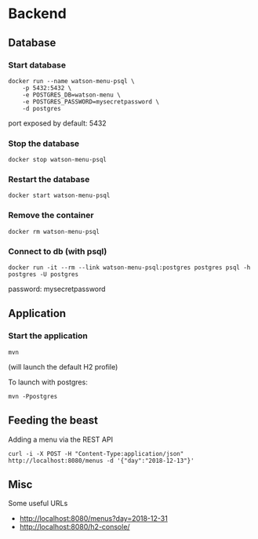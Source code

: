 # Backend

## Database

### Start database

```
docker run --name watson-menu-psql \
    -p 5432:5432 \
    -e POSTGRES_DB=watson-menu \
    -e POSTGRES_PASSWORD=mysecretpassword \
    -d postgres
```

port exposed by default: 5432

### Stop the database

```
docker stop watson-menu-psql
```

### Restart the database

```
docker start watson-menu-psql
```

### Remove the container

```
docker rm watson-menu-psql
```

### Connect to db (with psql)

```
docker run -it --rm --link watson-menu-psql:postgres postgres psql -h postgres -U postgres
```

password: mysecretpassword

## Application

### Start the application

```
mvn
```

(will launch the default H2 profile)

To launch with postgres:

```
mvn -Ppostgres
```

## Feeding the beast

Adding a menu via the REST API

```
curl -i -X POST -H "Content-Type:application/json" http://localhost:8080/menus -d '{"day":"2018-12-13"}'
```

## Misc

Some useful URLs

* [http://localhost:8080/menus?day=2018-12-31](http://localhost:8080/menus?day=2018-12-31)
* [http://localhost:8080/h2-console/](http://localhost:8080/h2-console/)
